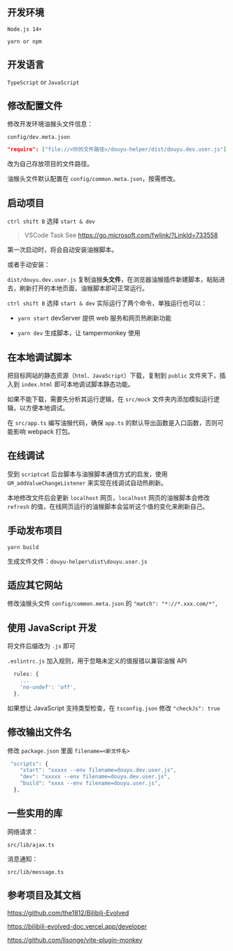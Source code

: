 ## 开发环境

`Node.js 14+`

`yarn or npm`

## 开发语言

`TypeScript` or `JavaScript`

## 修改配置文件

修改开发环境油猴头文件信息：

`config/dev.meta.json`

```json
"require": ["file://<你的文件路径>/douyu-helper/dist/douyu.dev.user.js"]
```

改为自己存放项目的文件路径。

油猴头文件默认配置在 `config/common.meta.json`，按需修改。

## 启动项目

`ctrl shift B` 选择 `start & dev`

> VSCode Task See https://go.microsoft.com/fwlink/?LinkId=733558

第一次启动时，将会自动安装油猴脚本。

或者手动安装：

`dist/douyu.dev.user.js` 复制油猴**头文件**，在浏览器油猴插件新建脚本，粘贴进去，刷新打开的本地页面，油猴脚本即可正常运行。

`ctrl shift B` 选择 `start & dev` 实际运行了两个命令，单独运行也可以：

- `yarn start` devServer 提供 web 服务和网页热刷新功能

- `yarn dev` 生成脚本，让 tampermonkey 使用

## 在本地调试脚本

把目标网站的静态资源（`html、JavaScript`）下载，复制到 `public` 文件夹下，插入到 `index.html` 即可本地调试脚本静态功能。

如果不能下载，需要先分析其运行逻辑，在 `src/mock` 文件夹内添加模拟运行逻辑，以方便本地调试。

在 `src/app.ts` 编写油猴代码，确保 `app.ts` 的默认导出函数是入口函数，否则可能影响 webpack 打包。

## 在线调试

受到 `scriptcat` 后台脚本与油猴脚本通信方式的启发，使用 `GM_addValueChangeListener` 来实现在线调试自动热刷新。

本地修改文件后会更新 `localhost` 网页，`localhost` 网页的油猴脚本会修改 `refresh` 的值，在线网页运行的油猴脚本会监听这个值的变化来刷新自己。

## 手动发布项目

`yarn build`

生成文件文件：`douyu-helper\dist\douyu.user.js`

## 适应其它网站

修改油猴头文件 `config/common.meta.json` 的 `"match": "*://*.xxx.com/*",`

## 使用 JavaScript 开发

将文件后缀改为 `.js` 即可

`.eslintrc.js` 加入规则，用于忽略未定义的值报错以兼容油猴 API

```javascript
  rules: {
    ...
    'no-undef': 'off',
  },
```

如果想让 JavaScript 支持类型检查，在 `tsconfig.json` 修改 `"checkJs": true`

## 修改输出文件名

修改 `package.json` 里面 `filename=<新文件名>`

```javascript
 "scripts": {
    "start": "xxxxx --env filename=douyu.dev.user.js",
    "dev": "xxxxx --env filename=douyu.dev.user.js",
    "build": "xxxx --env filename=douyu.user.js",
  },
```

## 一些实用的库

网络请求：

`src/lib/ajax.ts`

消息通知：

`src/lib/message.ts`

## 参考项目及其文档

https://github.com/the1812/Bilibili-Evolved

https://bilibili-evolved-doc.vercel.app/developer

https://github.com/lisonge/vite-plugin-monkey
